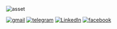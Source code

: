 <!--
![Java](https://img.shields.io/badge/Java-ED8B00?style=for-the-badge&logo=java&logoColor=white)
![Java](https://img.shields.io/badge/Java-ED8B00?style=for-the-badge&logo=openJdk&logoColor=black)
![Selenium](https://img.shields.io/badge/Selenium-43B02A?style=for-the-badge&logo=Selenium&logoColor=white)
![JUnit](https://img.shields.io/badge/Junit5-25A162?style=for-the-badge&logo=junit5&logoColor=white)
![MySQL](https://img.shields.io/badge/MySQL-005C84?style=for-the-badge&logo=mysql&logoColor=white)
![PostgreSQL](https://img.shields.io/badge/PostgreSQL-316192?style=for-the-badge&logo=postgresql&logoColor=white)
![Docker](https://img.shields.io/badge/Docker-2CA5E0?style=for-the-badge&logo=docker&logoColor=white)
![Postman](https://img.shields.io/badge/Postman-FF6C37?style=for-the-badge&logo=Postman&logoColor=white)
![Git](https://img.shields.io/badge/GIT-E44C30?style=for-the-badge&logo=git&logoColor=white)
![Intellij](https://img.shields.io/badge/IntelliJ_IDEA-000000.svg?style=for-the-badge&logo=intellij-idea&logoColor=white)
![Eclipse](https://img.shields.io/badge/Eclipse-2C2255?style=for-the-badge&logo=eclipse&logoColor=white) 
![XCode](https://img.shields.io/badge/Xcode-007ACC?style=for-the-badge&logo=Xcode&logoColor=white)
[![Steam](https://img.shields.io/badge/Steam-000000?style=for-the-badge&logo=steam&logoColor=white)](https://steamcommunity.com/profiles/76561198294147780)
![Jira](https://img.shields.io/badge/Jira-0052CC?style=for-the-badge&logo=Jira&logoColor=white)
![LaTeX](https://img.shields.io/badge/latex-%23008080.svg?style=for-the-badge&logo=latex&logoColor=white) 
-->

<!-- ![Top Langs](https://github-readme-stats.vercel.app/api/top-langs/?username=Vlarfich&hide=TeX&layout=compact) -->

<!-- ![Visitor Badge](https://visitor-badge.laobi.icu/badge?page_id=Vlarfich.rusty-sj) -->

<!-- ![a](https://github-readme-activity-graph.cyclic.app/graph?username=Vlarfich&theme=merko) -->
<!-- ![b](https://github-profile-summary-cards.vercel.app/api/cards/profile-details?username=Vlarfich&theme=nord_dark) -->


<picture>
  <source media="(prefers-color-scheme: dark)" srcset="https://github-profile-summary-cards.vercel.app/api/cards/profile-details?username=Vlarfich&theme=transparent">
  <source media="(prefers-color-scheme: light)" srcset="https://github-profile-summary-cards.vercel.app/api/cards/profile-details?username=Vlarfich&theme=nord_bright">
  <img alt="asset" src="https://github-profile-summary-cards.vercel.app/api/cards/profile-details?username=Vlarfich&theme=nord_dark">
</picture>

<!-- [EF Certificate](https://www.efset.org/cert/QWsses) -->

<!-- ![GitHub-Mark-Light](https://user-images.githubusercontent.com/3369400/139447912-e0f43f33-6d9f-45f8-be46-2df5bbc91289.png#gh-dark-mode-only)
![GitHub-Mark-Dark](https://user-images.githubusercontent.com/3369400/139448065-39a229ba-4b06-434b-bc67-616e2ed80c8f.png#gh-light-mode-only) -->

<a href="mailto:vladzhu607@gmail.com">![gmail](https://img.shields.io/badge/Gmail-D14836?style=for-the-badge&logo=gmail&logoColor=orange&color=white)</a>
[![telegram](https://img.shields.io/badge/Telegram-2CA5E0?style=for-the-badge&logo=telegram&logoColor=white&color=black)](https://t.me/Vlarfich)
[![LinkedIn](https://img.shields.io/badge/LinkedIn-0077B5?style=for-the-badge&logo=linkedin&logoColor=orange)](https://www.linkedin.com/in/vlad-zhuravlev/)
[![facebook](https://img.shields.io/badge/Facebook-1877F2?style=for-the-badge&logo=facebook&logoColor=orange)](https://www.facebook.com/Vlarfich)

<!-- [![](http://ForTheBadge.com/images/badges/built-with-love.svg)](https://www.linkedin.com/in/vlad-zhuravlev/) -->

